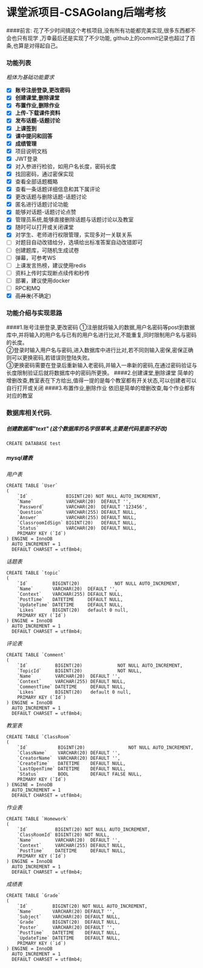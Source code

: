 # 课堂派项目-CSAGolang后端考核

####前言:
花了不少时间搞这个考核项目,没有所有功能都完美实现,很多东西都不会也只有现学 ,万幸最后还是实现了不少功能,
github上的commit记录也超过了百条,也算是对得起自己。

### 功能列表

*粗体为基础功能要求*

- [x] **账号注册登录,更改密码**
- [x] **创建课堂,删除课堂**
- [x] **布置作业,删除作业**
- [x] **上传-下载课件资料**
- [x] **发布话题-话题讨论**
- [x] **上课签到**
- [x] **课中提问和回答**
- [x] **成绩管理**
- [x] 项目说明文档
- [x] JWT登录
- [x] 对入参进行检验，如用户名长度，密码长度
- [x] 找回密码，通过密保实现
- [x] 查看全部话题概略
- [x] 查看一条话题详细信息和其下属评论
- [x] 更改话题与删除话题-话题讨论
- [x] 匿名进行话题讨论功能
- [x] 能够对话题-话题讨论点赞
- [x] 管理员系统,能够直接删除话题与话题讨论以及教室
- [x] 随时可以打开或关闭课堂
- [x] 对学生、老师进行权限管理，实现多对一关联关系
- [ ] 对题目自动改错给分，选填给出标准答案自动改错即可
- [ ] 创建题库，可随机生成试卷
- [ ] 弹幕，可参考WS
- [ ] 上课发言热榜，建议使用redis
- [ ] 资料上传时实现断点续传和秒传
- [ ] 部署，建议使用docker
- [ ] RPC和MQ
- [x] ~~高并发~~(不确定)

### 功能介绍与实现思路
####1.账号注册登录,更改密码
①注册就将输入的数据,用户名密码等post到数据库中,并将输入的用户名与已有的用户名进行比对,不能重复,同时限制用户名与密码的长度。  
②登录时输入用户名与密码,进入数据库中进行比对,若不同则输入密保,密保正确则可以更换密码,若错误则登陆失败。  
③更换密码需要在登录后重新输入老密码,并输入一串新的密码,在通过密码验证与长度限制验证后就将数据库中的密码所更换。
####2.创建课堂,删除课堂
简单的增删改查,教室表在下方给出,值得一提的是每个教室都有开关状态,可以创建者可以自行打开或关闭
####3.布置作业,删除作业
依旧是简单的增删改查,每个作业都有对应的教室

### 数据库相关代码.

##### 创建数据库"text" (这个数据库的名字很草率,主要是代码里面不好改)

```mysql
CREATE DATABASE test
```

##### mysql建表

*用户表*

```mysql
CREATE TABLE `User`
(
    `Id`              BIGINT(20) NOT NULL AUTO_INCREMENT,
    `Name`            VARCHAR(20)  DEFAULT '',
    `Password`        VARCHAR(20)  DEFAULT '123456',
    `Question`        VARCHAR(255) DEFAULT NULL,
    `Answer`          VARCHAR(255) DEFAULT NULL,
    `ClassroomIdSign` BIGINT(20)   DEFAULT NULL,
    `Status`          VARCHAR(20)  DEFAULT NULL,
    PRIMARY KEY (`Id`)
) ENGINE = InnoDB
  AUTO_INCREMENT = 1
  DEFAULT CHARSET = utf8mb4;
```

*话题表*

```mysql
CREATE TABLE `topic`
(
    `Id`         BIGINT(20)             NOT NULL AUTO_INCREMENT,
    `Name`       VARCHAR(20)  DEFAULT '',
    `Context`    VARCHAR(255) DEFAULT NULL,
    `PostTime`   DATETIME     DEFAULT NULL,
    `UpdateTime` DATETIME     DEFAULT NULL,
    `Likes`      BIGINT(20)   default 0 null,
    PRIMARY KEY (`Id`)
) ENGINE = InnoDB
  AUTO_INCREMENT = 1
  DEFAULT CHARSET = utf8mb4;
```

*评论表*

```mysql
CREATE TABLE `Comment`
(
    `Id`          BIGINT(20)             NOT NULL AUTO_INCREMENT,
    `TopicId`     BIGINT(20)             NOT NULL,
    `Name`        VARCHAR(20)  DEFAULT '',
    `Context`     VARCHAR(255) DEFAULT NULL,
    `CommentTime` DATETIME     DEFAULT NULL,
    `Likes`       BIGINT(20)   default 0 null,
    PRIMARY KEY (`Id`)
) ENGINE = InnoDB
  AUTO_INCREMENT = 1
  DEFAULT CHARSET = utf8mb4;
```

*教室表*

```mysql
CREATE TABLE `ClassRoom`
(
    `Id`           BIGINT(20)                NOT NULL AUTO_INCREMENT,
    `ClassName`    VARCHAR(20) DEFAULT '',
    `CreatorName`  VARCHAR(20) DEFAULT '',
    `CreateTime`   DATETIME    DEFAULT NULL,
    `LastOpenTime` DATETIME    DEFAULT NULL,
    `Status`       BOOL        DEFAULT FALSE NULL,
    PRIMARY KEY (`Id`)
) ENGINE = InnoDB
  AUTO_INCREMENT = 1
  DEFAULT CHARSET = utf8mb4;
```

*作业表*

```mysql
CREATE TABLE `Homework`
(
    `Id`          BIGINT(20) NOT NULL AUTO_INCREMENT,
    `ClassRoomId` BIGINT(20) NOT NULL,
    `Name`        VARCHAR(20)  DEFAULT '',
    `Context`     VARCHAR(255) DEFAULT NULL,
    `PostTime`    DATETIME     DEFAULT NULL,
    PRIMARY KEY (`Id`)
) ENGINE = InnoDB
  AUTO_INCREMENT = 1
  DEFAULT CHARSET = utf8mb4;
```

*成绩表*

```mysql
CREATE TABLE `Grade`
(
    `Id`         BIGINT(20) NOT NULL AUTO_INCREMENT,
    `Name`       VARCHAR(20) DEFAULT '',
    `Subject`    VARCHAR(20) DEFAULT NULL,
    `Grade`      BIGINT(20)  DEFAULT NULL,
    `Poster`     VARCHAR(20) DEFAULT '',
    `PostTime`   DATETIME    DEFAULT NULL,
    `UpdateTime` DATETIME    DEFAULT NULL,
    PRIMARY KEY (`id`)
) ENGINE = InnoDB
  AUTO_INCREMENT = 1
  DEFAULT CHARSET = utf8mb4;
```